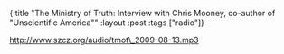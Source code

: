{:title "The Ministry of Truth: Interview with Chris Mooney, co-author of \"Unscientific America\""
:layout :post
:tags  ["radio"]}

<http://www.szcz.org/audio/tmot\_2009-08-13.mp3>

